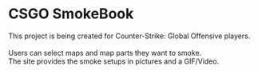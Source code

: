 # CSGO SmokeBook 
This project is being created for Counter-Strike: Global Offensive players. <br>
<br>
Users can select maps and map parts they want to smoke. <br>
The site provides the smoke setups in pictures and a GIF/Video.
